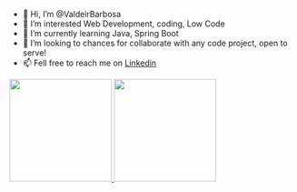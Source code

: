 - 👋 Hi, I’m @ValdeirBarbosa
- 👀 I’m interested Web Development, coding, Low Code 
- 🌱 I’m currently learning Java, Spring Boot
- 💞️ I’m looking to chances for collaborate with any code project,  open to serve!
- 📫 Fell free to reach me on <a href="https://www.linkedin.com/in/valdeir-a-barbosa/">Linkedin</a>

<!---
ValdeirBarbosa/ValdeirBarbosa is a ✨ special ✨ repository because its `README.md` (this file) appears on your GitHub profile.
You can click the Preview link to take a look at your changes.
--->
<div>
<a href="https://github.com/ValdeirBarbosa">
<img height="180em" src="https://github-readme-stats.vercel.app/api/top-langs/?username=vbarbosabr&layout=compact&langs_count=7&theme=dracula"/>
<img height="180em" src="https://github-readme-stats.vercel.app/api?username=vbarbosabr&show_icons=true&theme=dracula&include_all_commits=true&count_private=true"/>
</div
